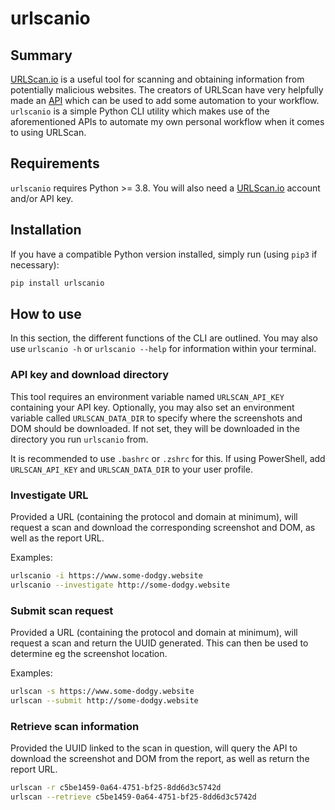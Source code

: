 # urlscanio

## Summary

[URLScan.io][urlscan-homepage] is a useful tool for scanning and obtaining information from potentially malicious websites. The creators of URLScan have very helpfully made an [API][urlscan-api] which can be used to add some automation to your workflow. `urlscanio` is a simple Python CLI utility which makes use of the aforementioned APIs to automate my own personal workflow when it comes to using URLScan.

## Requirements

`urlscanio` requires Python >= 3.8. You will also need a [URLScan.io][urlscan-homepage] account and/or API key.

## Installation

If you have a compatible Python version installed, simply run (using `pip3` if necessary):

```bash
pip install urlscanio
```

## How to use

In this section, the different functions of the CLI are outlined. You may also use `urlscanio -h` or `urlscanio --help` for information within your terminal.

### API key and download directory

This tool requires an environment variable named `URLSCAN_API_KEY` containing your API key. Optionally, you may also set an environment variable called `URLSCAN_DATA_DIR` to specify where the screenshots and DOM should be downloaded. If not set, they will be downloaded in the directory you run `urlscanio` from.

It is recommended to use `.bashrc` or `.zshrc` for this. If using PowerShell, add `URLSCAN_API_KEY` and `URLSCAN_DATA_DIR` to your user profile.

### Investigate URL

Provided a URL (containing the protocol and domain at minimum), will request a scan and download the corresponding screenshot and DOM, as well as the report URL.

Examples:

```bash
urlscanio -i https://www.some-dodgy.website
urlscanio --investigate http://some-dodgy.website
```

### Submit scan request

Provided a URL (containing the protocol and domain at minimum), will request a scan and return the UUID generated. This can then be used to determine eg the screenshot location.

Examples:

```bash
urlscan -s https://www.some-dodgy.website
urlscan --submit http://some-dodgy.website
```

### Retrieve scan information

Provided the UUID linked to the scan in question, will query the API to download the screenshot and DOM from the report, as well as return the report URL.

```bash
urlscan -r c5be1459-0a64-4751-bf25-8dd6d3c5742d
urlscan --retrieve c5be1459-0a64-4751-bf25-8dd6d3c5742d
```

[urlscan-homepage]: https://urlscan.io
[urlscan-api]: https://urlscan.io/about-api
